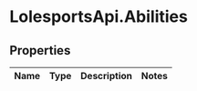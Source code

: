 # LolesportsApi.Abilities

## Properties
Name | Type | Description | Notes
------------ | ------------- | ------------- | -------------
